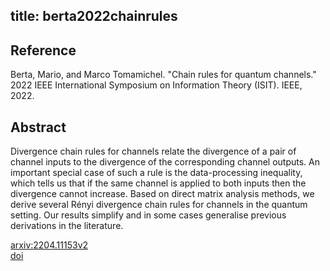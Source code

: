 title: berta2022chainrules
---


## Reference

Berta, Mario, and Marco Tomamichel. "Chain rules for quantum channels." 2022 IEEE International Symposium on Information Theory (ISIT). IEEE, 2022.

## Abstract 
  Divergence chain rules for channels relate the divergence of a pair of
channel inputs to the divergence of the corresponding channel outputs. An
important special case of such a rule is the data-processing inequality, which
tells us that if the same channel is applied to both inputs then the divergence
cannot increase. Based on direct matrix analysis methods, we derive several
Rényi divergence chain rules for channels in the quantum setting. Our results
simplify and in some cases generalise previous derivations in the literature.

    

[arxiv:2204.11153v2](https://arxiv.org/abs/2204.11153v2)     
[doi](https://doi.org/10.1109/ISIT50566.2022.9834391)
